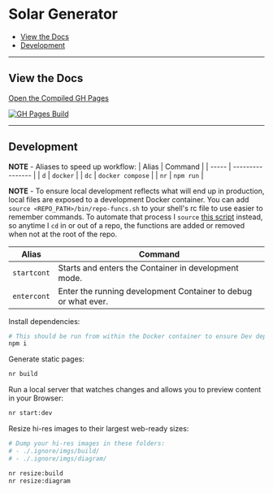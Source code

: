# Solar Generator

- [View the Docs](#view-the-docs)
- [Development](#development)

---

## View the Docs

[Open the Compiled GH Pages](https://the0newhoknocks.github.io/diy-solar-generator/)

[![GH Pages Build](https://github.com/the0neWhoKnocks/diy-solar-generator/actions/workflows/gh-pages.yml/badge.svg?branch=main)](https://github.com/the0neWhoKnocks/diy-solar-generator/actions/workflows/gh-pages.yml)

---

## Development

**NOTE** - Aliases to speed up workflow:
| Alias | Command          |
| ----- | ---------------- |
| `d`   | `docker`         |
| `dc`  | `docker compose` |
| `nr`  | `npm run`        |

**NOTE** - To ensure local development reflects what will end up in production, local files are exposed to a development Docker container. You can add `source <REPO_PATH>/bin/repo-funcs.sh` to your shell's rc file to use easier to remember commands.
To automate that process I `source` [this script](https://github.com/the0neWhoKnocks/shell-scripts/blob/master/override-cd.sh) instead, so anytime I `cd` in or out of a repo, the functions are added or removed when not at the root of the repo.

| Alias | Command |
| ----- | ------- |
| `startcont` |	Starts and enters the Container in development mode. |
| `entercont` | Enter the running development Container to debug or what ever. |

Install dependencies:
```sh
# This should be run from within the Docker container to ensure Dev dependencies are installed.
npm i
```

Generate static pages:
```sh
nr build
```

Run a local server that watches changes and allows you to preview content in your Browser:
```sh
nr start:dev
```

Resize hi-res images to their largest web-ready sizes:
```sh
# Dump your hi-res images in these folders:
# - ./.ignore/imgs/build/
# - ./.ignore/imgs/diagram/

nr resize:build
nr resize:diagram
```
